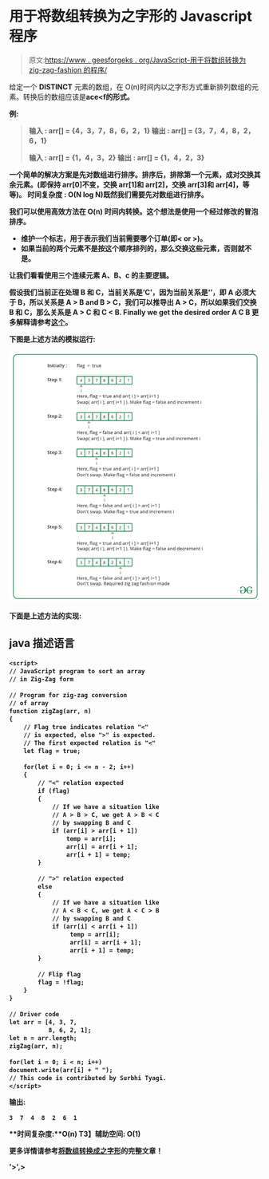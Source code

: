 # 用于将数组转换为之字形的 Javascript 程序

> 原文:[https://www . geesforgeks . org/JavaScript-用于将数组转换为 zig-zag-fashion 的程序/](https://www.geeksforgeeks.org/javascript-program-for-converting-array-into-zig-zag-fashion/)

给定一个 **DISTINCT** 元素的数组，在 O(n)时间内以之字形方式重新排列数组的元素。转换后的数组应该是**a<b>c<d>e<f**的形式。

**例**:

> **输入** : arr[] = {4，3，7，8，6，2，1}
> 输出 : arr[] = {3，7，4，8，2，6，1}
> 
> **输入** : arr[] = {1，4，3，2}
> **输出** : arr[] = {1，4，2，3}

一个**简单的解决方案**是先对数组进行排序。排序后，排除第一个元素，成对交换其余元素。(即保持 arr[0]不变，交换 arr[1]和 arr[2]，交换 arr[3]和 arr[4]，等等)。
**时间复杂度** : O(N log N)既然我们需要先对数组进行排序。

我们可以使用**高效方法**在 **O(n)** 时间内转换。这个想法是使用一个经过修改的冒泡排序。

*   维护一个标志，用于表示我们当前需要哪个订单(即< or >)。
*   如果当前的两个元素不是按这个顺序排列的，那么交换这些元素，否则就不是。

让我们看看使用三个连续元素 A、B、c 的主要逻辑。

假设我们当前正在处理 B 和 C，当前关系是‘C’，因为当前关系是‘’，即 A 必须大于 B，所以关系是 A > B and B > C，我们可以推导出 A > C，所以如果我们交换 B 和 C，那么关系是 A > C 和 C < B. Finally we get the desired order **A C B**
更多解释请参考[这个](http://geeksquiz.com/converting-an-array-of-integers-into-zig-zag-fashion/)。

下图是上述方法的模拟运行:

![](img/c5eafbd41691a7b19f82225e18f3e1a7.png)

下面是上述方法的实现:

## java 描述语言

```
<script>
// JavaScript program to sort an array
// in Zig-Zag form

// Program for zig-zag conversion 
// of array
function zigZag(arr, n)
{    
    // Flag true indicates relation "<" 
    // is expected, else ">" is expected. 
    // The first expected relation is "<"
    let flag = true;

    for(let i = 0; i <= n - 2; i++)
    {        
        // "<" relation expected 
        if (flag) 
        {            
            // If we have a situation like 
            // A > B > C, we get A > B < C 
            // by swapping B and C 
            if (arr[i] > arr[i + 1])
                temp = arr[i]; 
                arr[i] = arr[i + 1]; 
                arr[i + 1] = temp; 
        }

        // ">" relation expected 
        else 
        {            
            // If we have a situation like 
            // A < B < C, we get A < C > B 
            // by swapping B and C 
            if (arr[i] < arr[i + 1])
                 temp = arr[i]; 
                 arr[i] = arr[i + 1]; 
                 arr[i + 1] = temp; 
        }

        // Flip flag 
        flag = !flag; 
    }
}

// Driver code
let arr = [4, 3, 7, 
           8, 6, 2, 1];
let n = arr.length;
zigZag(arr, n);

for(let i = 0; i < n; i++)
document.write(arr[i] + " ");
// This code is contributed by Surbhi Tyagi.
</script>
```

**输出:**

```
3  7  4  8  2  6  1 
```

**时间复杂度:**O(n)
T3】辅助空间: O(1)

更多详情请参考[将数组转换成之字形](https://www.geeksforgeeks.org/convert-array-into-zig-zag-fashion/)的完整文章！

'>',>